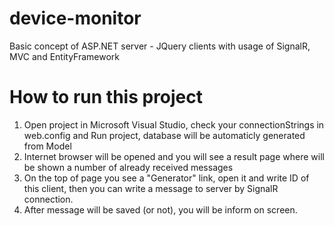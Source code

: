 # device-monitor
Basic concept of ASP.NET server - JQuery clients with usage of SignalR, MVC and EntityFramework

<h1>How to run this project</h1>
<p>
  <ol>
    <li>Open project in Microsoft Visual Studio, check your connectionStrings in web.config and Run project, database will be automaticly generated from Model</li>
    <li>Internet browser will be opened and you will see a result page where will be shown a number of already received messages</li>
    <li>On the top of page you see a "Generator" link, open it and write ID of this client, then you can write a message to server by SignalR connection.</li>
    <li>After message will be saved (or not), you will be inform on screen.</li>
  </ol>
</p>
